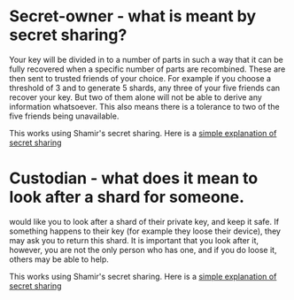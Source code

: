 # Secret-owner - what is meant by secret sharing?

Your key will be divided in to a number of parts in such a way that it can be fully recovered when a specific number of parts are recombined. These are then sent to trusted friends of your choice. For example if you choose a threshold of 3 and to generate 5 shards, any three of your five friends can recover your key.  But two of them alone will not be able to derive any information whatsoever. This also means there is a tolerance to two of the five friends being unavailable.

This works using Shamir's secret sharing.  Here is a [simple explanation of secret sharing](./shamirs-secret-sharing.md)

# Custodian - what does it mean to look after a shard for someone.

<name> would like you to look after a shard of their private key, and keep it safe. If something happens to their key (for example they loose their device), they may ask you to return this shard. It is important that you look after it, however, you are not the only person who has one, and if you do loose it, others may be able to help.

This works using Shamir's secret sharing.  Here is a [simple explanation of secret sharing](./shamirs-secret-sharing.md)
